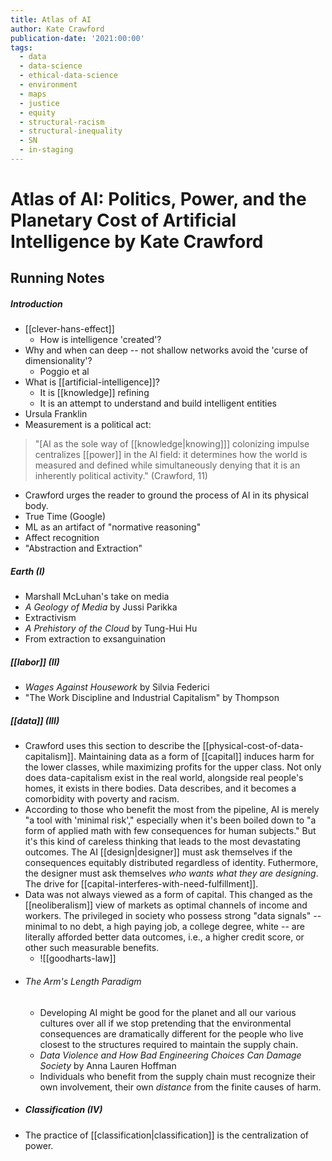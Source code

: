```yaml
---
title: Atlas of AI
author: Kate Crawford
publication-date: '2021:00:00'
tags:
  - data
  - data-science
  - ethical-data-science
  - environment
  - maps
  - justice
  - equity
  - structural-racism
  - structural-inequality
  - SN
  - in-staging
---
```

# Atlas of AI: Politics, Power, and the Planetary Cost of Artificial Intelligence by Kate Crawford
## Running Notes
##### Introduction
- [[clever-hans-effect]]
	- How is intelligence 'created'?
- Why and when can deep -- not shallow networks avoid the 'curse of dimensionality'?
	- Poggio et al
- What is [[artificial-intelligence]]?
	- It is [[knowledge]] refining
	- It is an attempt to understand and build intelligent entities
- Ursula Franklin
- Measurement is a political act:
>"[AI as the sole way of [[knowledge|knowing]]] colonizing impulse centralizes [[power]] in the AI field: it determines how the world is measured and defined while simultaneously denying that it is an inherently political activity." (Crawford, 11)

- Crawford urges the reader to ground the process of AI in its physical body.
- True Time (Google)
- ML as an artifact of "normative reasoning"
- Affect recognition
- "Abstraction and Extraction"
##### Earth (I)
- Marshall McLuhan's take on media
- *A Geology of Media* by Jussi Parikka
- Extractivism
- *A Prehistory of the Cloud* by Tung-Hui Hu
- From extraction to exsanguination
##### [[labor]] (II)
- *Wages Against Housework* by Silvia Federici
- "The Work Discipline and Industrial Capitalism" by Thompson
##### [[data]] (III)
- Crawford uses this section to describe the [[physical-cost-of-data-capitalism]]. Maintaining data as a form of [[capital]] induces harm for the lower classes, while maximizing profits for the upper class. Not only does data-capitalism exist in the real world, alongside real people's homes, it exists in there bodies. Data describes, and it becomes a comorbidity with poverty and racism.
- According to those who benefit the most from the pipeline, AI is merely "a tool with 'minimal risk'," especially when it's been boiled down to "a form of applied math with few consequences for human subjects." But it's this kind of careless thinking that leads to the most devastating outcomes. The AI [[design|designer]] must ask themselves if the consequences equitably distributed regardless of identity. Futhermore, the designer must ask themselves *who wants what they are designing*. The drive for [[capital-interferes-with-need-fulfillment]].
- Data was not always viewed as a form of capital. This changed as the [[neoliberalism]] view of markets as optimal channels of income and workers. The privileged in society who possess strong "data signals" -- minimal to no debt, a high paying job, a college degree, white -- are literally afforded better data outcomes, i.e., a higher credit score, or other such measurable benefits.
	- ![[goodharts-law]]
- ###### The Arm's Length Paradigm
	- Developing AI might be good for the planet and all our various cultures over all if we stop pretending that the environmental consequences are dramatically different for the people who live closest to the structures required to maintain the supply chain.
	- *Data Violence and How Bad Engineering Choices Can Damage Society* by Anna Lauren Hoffman
	- Individuals who benefit from the supply chain must recognize their own involvement, their own *distance* from the finite causes of harm.
- ##### Classification (IV)
- The practice of [[classification|classification]] is the centralization of power.